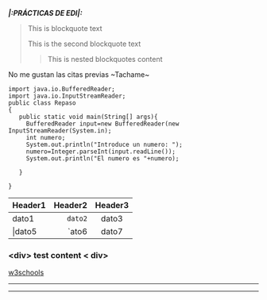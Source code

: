 **_|:PRÁCTICAS DE EDI|:_**
>This is blockquote text 
>
> This is the second blockquote text
>> This is nested blockquotes content
>
No me gustan las citas previas
~Tachame~
```
import java.io.BufferedReader;
import java.io.InputStreamReader;
public class Repaso
{
   public static void main(String[] args){
     BufferedReader input=new BufferedReader(new InputStreamReader(System.in);
     int numero;
     System.out.println("Introduce un numero: ");
     numero=Integer.parseInt(input.readLine());
     System.out.println("El numero es "+numero);
     
   }

}
```
|Header1|Header2|Header3|
|:---|---:|:---:|
|dato1|`dato2`|dato3|
|\|dato5|\`ato6|dato7|

### &lt;div&gt; test content &lt; div&gt;
[w3schools](https://www.wschools.io)
*****
******

